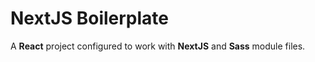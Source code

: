 # NextJS Boilerplate
A **React** project configured to work with **NextJS** and **Sass** module files.